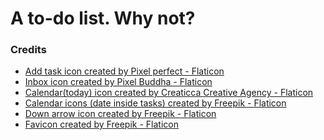 # A to-do list. Why not?

### Credits
- <a href="https://www.flaticon.com/free-icons/add" title="add icons">Add task icon created by Pixel perfect - Flaticon</a>
- <a href="https://www.flaticon.com/free-icons/inbox" title="inbox icons">Inbox icon created by Pixel Buddha - Flaticon</a>
- <a href="https://www.flaticon.com/free-icons/calendar" title="calendar icons">Calendar(today) icon created by Creaticca Creative Agency - Flaticon</a>
- <a href="https://www.flaticon.com/free-icons/calendar" title="calendar icons">Calendar icons (date inside tasks) created by Freepik - Flaticon</a>
- <a href="https://www.flaticon.com/free-icons/down-arrow" title="down arrow icons">Down arrow icon created by Freepik - Flaticon</a>
- <a href="https://www.flaticon.com/free-icons/to-do-list" title="to do list icons">Favicon created by Freepik - Flaticon</a>